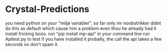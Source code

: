 # Crystal-Predictions

you need python on your "miljø variabler", so far only mr noobstrikker didnt do this as default which cause him a problem even thou he already had it install fricking bozo.
run "pip install mp-api" in your command line
run Apitest.py to test if you have installed it probally, the call the api takes a few seconds so don't spam it.